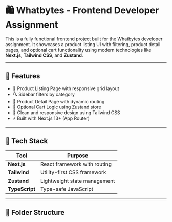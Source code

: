 # 🛍️ Whatbytes - Frontend Developer Assignment

This is a fully functional frontend project built for the Whatbytes developer assignment. It showcases a product listing UI with filtering, product detail pages, and optional cart functionality using modern technologies like **Next.js**, **Tailwind CSS**, and **Zustand**.

---

## 🚀 Features

- 📄 Product Listing Page with responsive grid layout
- 🔍 Sidebar filters by category
- 🧾 Product Detail Page with dynamic routing
- 🛒 Optional Cart Logic using Zustand store
- 🎨 Clean and responsive design using Tailwind CSS
- ⚡ Built with Next.js 13+ (App Router)

---

## 🧪 Tech Stack

| Tool        | Purpose                        |
|-------------|--------------------------------|
| **Next.js** | React framework with routing   |
| **Tailwind**| Utility-first CSS framework    |
| **Zustand** | Lightweight state management   |
| **TypeScript** | Type-safe JavaScript       |

---

## 📁 Folder Structure

